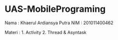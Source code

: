 # UAS-MobilePrograming

Nama  : Khaerul Ardiansya Putra
NIM   : 201011400462

Materi : 1. Activity
         2. Thread & Asyntask
